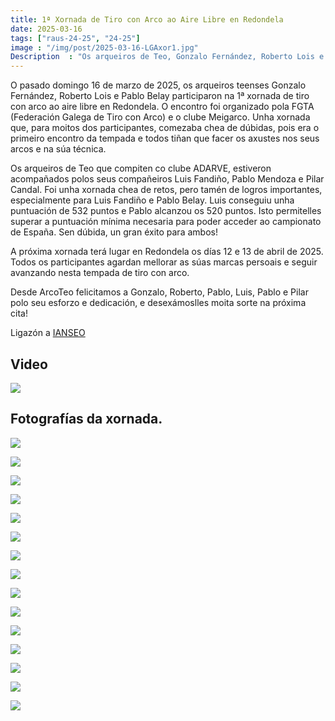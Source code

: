 ```yaml
---
title: 1ª Xornada de Tiro con Arco ao Aire Libre en Redondela
date: 2025-03-16
tags: ["raus-24-25", "24-25"]
image : "/img/post/2025-03-16-LGAxor1.jpg"  
Description  : "Os arqueiros de Teo, Gonzalo Fernández, Roberto Lois e Pablo Belay, participaron na 1ª xornada de tiro con arco ao aire libre en Redondela o 16 de marzo de 2025."
---
```




O pasado domingo 16 de marzo de 2025, os arqueiros teenses Gonzalo Fernández, Roberto Lois e Pablo Belay participaron na 1ª xornada de tiro con arco ao aire libre en Redondela. O encontro foi organizado  pola FGTA (Federación Galega de Tiro con Arco) e o clube Meigarco. Unha xornada que, para moitos dos participantes, comezaba chea de dúbidas, pois era o primeiro encontro da tempada e todos tiñan que facer os axustes nos seus arcos e na súa técnica.

Os arqueiros de Teo que compiten co clube ADARVE, estiveron acompañados polos seus compañeiros Luis Fandiño, Pablo Mendoza e Pilar Candal. Foi unha xornada chea de retos, pero tamén de logros importantes, especialmente para Luis Fandiño e Pablo Belay. Luis conseguiu unha puntuación de 532 puntos e Pablo alcanzou os 520 puntos. Isto permitelles superar a puntuación mínima necesaria para poder acceder ao campionato de España. Sen dúbida, un gran éxito para ambos!

A próxima xornada terá lugar en Redondela os días 12 e 13 de abril de 2025. Todos os participantes agardan mellorar as súas marcas persoais e seguir avanzando nesta tempada de tiro con arco.

Desde ArcoTeo felicitamos a Gonzalo, Roberto, Pablo, Luis, Pablo e Pilar polo seu esforzo e dedicación, e desexámoslles moita sorte na próxima cita!



Ligazón a [IANSEO](https://www.ianseo.net/Details.php?toId=21482)

## Video 
![](https://www.youtube.com/shorts/xn6mTqVKuCI)
## Fotografías da xornada.

![](../2025-03-16-LGA-xor1/01.jpg)

![](../2025-03-16-LGA-xor1/02_logo.jpg)

![](../2025-03-16-LGA-xor1/03_logo.jpg)

![](../2025-03-16-LGA-xor1/04_logo.jpg)

![](../2025-03-16-LGA-xor1/05_logo.jpg)

![](../2025-03-16-LGA-xor1/07_logo.jpg)

![](../2025-03-16-LGA-xor1/08_logo.jpg)

![](../2025-03-16-LGA-xor1/09_logo.jpg)


![](../2025-03-16-LGA-xor1/10_logo.jpg)

![](../2025-03-16-LGA-xor1/11_logo.jpg)

![](../2025-03-16-LGA-xor1/12_logo.jpg)


![](../2025-03-16-LGA-xor1/13_logo.jpg)

![](../2025-03-16-LGA-xor1/14_logo.jpg)

![](../2025-03-16-LGA-xor1/15_logo.jpg)

![](../2025-03-16-LGA-xor1/16_logo.jpg)



